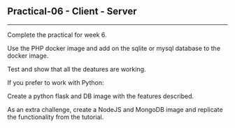 ## Practical-06  - Client - Server
---

Complete the practical for week 6.

Use the PHP docker image and add on the sqlite or mysql database to the docker image.


Test and show that all the deatures are working.

If you prefer to work with Python:

Create a python flask and DB image with the features described.

As an extra challenge, create a NodeJS and MongoDB image and replicate the functionality from the tutorial.

